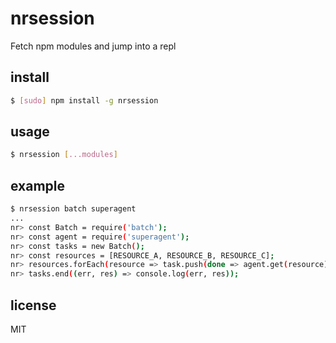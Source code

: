 # nrsession

Fetch npm modules and jump into a repl

## install

```sh
$ [sudo] npm install -g nrsession
```

## usage

```sh
$ nrsession [...modules]
```

## example

```sh
$ nrsession batch superagent
...
nr> const Batch = require('batch');
nr> const agent = require('superagent');
nr> const tasks = new Batch();
nr> const resources = [RESOURCE_A, RESOURCE_B, RESOURCE_C];
nr> resources.forEach(resource => task.push(done => agent.get(resource).end(done)));
nr> tasks.end((err, res) => console.log(err, res));
```

## license

MIT
